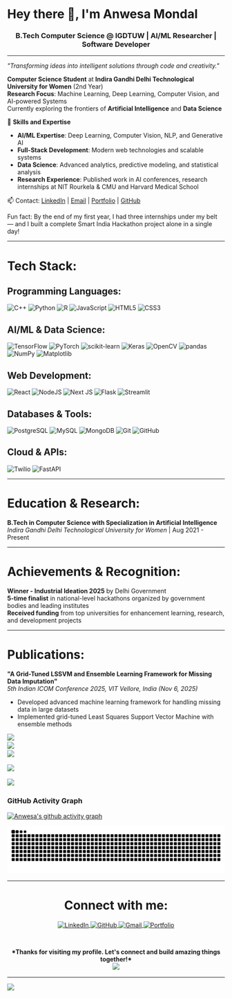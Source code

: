 <h1 align="**What I bring to the table**  
- **AI/ML Expertise**: Deep Learning, Computer Vision, NLP, and Generative AI  
- **Full-Stack Development**: Modern web technologies and scalable systems  
- **Data Science**: Advanced analytics, predictive modeling, and statistical analysis  
- **Research Experience**: Published work in AI conferences, research internships at NIT Rourkela & CMU  
- **Achievements**: Industrial Ideation 2025 winner, 5-time hackathon finalist, government recognition">Hey there 👋, I'm Anwesa Mondal</h1>
<h3 align="center">B.Tech Computer Science @ IGDTUW | AI/ML Researcher | Software Developer</h3>

---

*"Transforming ideas into intelligent solutions through code and creativity."*

**Computer Science Student** at **Indira Gandhi Delhi Technological University for Women** (2nd Year)  
**Research Focus**: Machine Learning, Deep Learning, Computer Vision, and AI-powered Systems  
Currently exploring the frontiers of **Artificial Intelligence** and **Data Science**

💫 **Skills and Expertise**  
- **AI/ML Expertise**: Deep Learning, Computer Vision, NLP, and Generative AI  
- **Full-Stack Development**: Modern web technologies and scalable systems  
- **Data Science**: Advanced analytics, predictive modeling, and statistical analysis  
-  **Research Experience**: Published work in AI conferences, research internships at NIT Rourkela & CMU and Harvard Medical School

📫 Contact: [LinkedIn](https://www.linkedin.com/in/anwesa-mondal-3283362b7/) | [Email](mailto:mondalanwesa0@gmail.com) | [Portfolio](https://portfolio-anwesa.vercel.app/) | [GitHub](https://github.com/anwesa-mondal) 

Fun fact: By the end of my first year, I had three internships under my belt — and I built a complete Smart India Hackathon project alone in a single day!

---

# Tech Stack:

## Programming Languages:
![C++](https://img.shields.io/badge/c++-%2300599C.svg?style=for-the-badge&logo=c%2B%2B&logoColor=white) ![Python](https://img.shields.io/badge/python-3670A0?style=for-the-badge&logo=python&logoColor=ffdd54) ![R](https://img.shields.io/badge/r-%23276DC3.svg?style=for-the-badge&logo=r&logoColor=white) ![JavaScript](https://img.shields.io/badge/javascript-%23323330.svg?style=for-the-badge&logo=javascript&logoColor=%23F7DF1E) ![HTML5](https://img.shields.io/badge/html5-%23E34F26.svg?style=for-the-badge&logo=html5&logoColor=white) ![CSS3](https://img.shields.io/badge/css3-%231572B6.svg?style=for-the-badge&logo=css3&logoColor=white)

## AI/ML & Data Science:
![TensorFlow](https://img.shields.io/badge/TensorFlow-%23FF6F00.svg?style=for-the-badge&logo=TensorFlow&logoColor=white) ![PyTorch](https://img.shields.io/badge/PyTorch-%23EE4C2C.svg?style=for-the-badge&logo=PyTorch&logoColor=white) ![scikit-learn](https://img.shields.io/badge/scikit--learn-%23F7931E.svg?style=for-the-badge&logo=scikit-learn&logoColor=white) ![Keras](https://img.shields.io/badge/Keras-%23D00000.svg?style=for-the-badge&logo=Keras&logoColor=white) ![OpenCV](https://img.shields.io/badge/opencv-%23white.svg?style=for-the-badge&logo=opencv&logoColor=black) ![pandas](https://img.shields.io/badge/pandas-%23150458.svg?style=for-the-badge&logo=pandas&logoColor=white) ![NumPy](https://img.shields.io/badge/numpy-%23013243.svg?style=for-the-badge&logo=numpy&logoColor=white) ![Matplotlib](https://img.shields.io/badge/Matplotlib-%23ffffff.svg?style=for-the-badge&logo=Matplotlib&logoColor=black)

## Web Development:
![React](https://img.shields.io/badge/react-%2320232a.svg?style=for-the-badge&logo=react&logoColor=%2361DAFB) ![NodeJS](https://img.shields.io/badge/node.js-6DA55F?style=for-the-badge&logo=node.js&logoColor=white) ![Next JS](https://img.shields.io/badge/Next-black?style=for-the-badge&logo=next.js&logoColor=white) ![Flask](https://img.shields.io/badge/flask-%23000.svg?style=for-the-badge&logo=flask&logoColor=white) ![Streamlit](https://img.shields.io/badge/Streamlit-%23FE4B4B.svg?style=for-the-badge&logo=streamlit&logoColor=white)

## Databases & Tools:
![PostgreSQL](https://img.shields.io/badge/postgresql-%23316192.svg?style=for-the-badge&logo=postgresql&logoColor=white) ![MySQL](https://img.shields.io/badge/mysql-4479A1.svg?style=for-the-badge&logo=mysql&logoColor=white) ![MongoDB](https://img.shields.io/badge/MongoDB-%234ea94b.svg?style=for-the-badge&logo=mongodb&logoColor=white) ![Git](https://img.shields.io/badge/git-%23F05033.svg?style=for-the-badge&logo=git&logoColor=white) ![GitHub](https://img.shields.io/badge/github-%23121011.svg?style=for-the-badge&logo=github&logoColor=white) 

## Cloud & APIs:
![Twilio](https://img.shields.io/badge/Twilio-F22F46?style=for-the-badge&logo=Twilio&logoColor=white) ![FastAPI](https://img.shields.io/badge/FastAPI-005571?style=for-the-badge&logo=fastapi)

---

# Education & Research:
**B.Tech in Computer Science with Specialization in Artificial Intelligence** 
*Indira Gandhi Delhi Technological University for Women* | Aug 2021 - Present

---

# Achievements & Recognition:

**Winner - Industrial Ideation 2025** by Delhi Government  
**5-time finalist** in national-level hackathons organized by government bodies and leading institutes  
**Received funding** from top universities for enhancement learning, research, and development projects  

---

# Publications:

**"A Grid-Tuned LSSVM and Ensemble Learning Framework for Missing Data Imputation"**  
*5th Indian ICOM Conference 2025, VIT Vellore, India (Nov 6, 2025)*  
- Developed advanced machine learning framework for handling missing data in large datasets
- Implemented grid-tuned Least Squares Support Vector Machine with ensemble methods


![](https://github-readme-stats.vercel.app/api?username=anwesa-mondal&theme=blue-green&hide_border=false&include_all_commits=false&count_private=false)<br/>
![](https://github-readme-streak-stats.herokuapp.com/?user=anwesa-mondal&theme=blue-green&hide_border=false)<br/>
![](https://github-readme-stats.vercel.app/api/top-langs/?username=anwesa-mondal&theme=blue-green&hide_border=false&include_all_commits=false&count_private=false&layout=compact)

![](https://github-profile-trophy.vercel.app/?username=anwesa-mondal&theme=radical&no-frame=false&no-bg=true&margin-w=4)

![](https://quotes-github-readme.vercel.app/api?type=horizontal&theme=radical)

### GitHub Activity Graph
[![Anwesa's github activity graph](https://github-readme-activity-graph.vercel.app/graph?username=anwesa-mondal&theme=react-dark)](https://github.com/anwesa-mondal)



<div align="center">
  <img src="https://raw.githubusercontent.com/anwesa-mondal/anwesa-mondal/output/snake.svg" alt="Snake animation" />
</div>

---

<h1 align="center">Connect with me:</h1>

<p align="center">
<a href="https://www.linkedin.com/in/anwesa-mondal-3283362b7/" target="blank">
  <img align="center" src="https://img.shields.io/badge/LinkedIn-0077B5?style=for-the-badge&logo=linkedin&logoColor=white" alt="LinkedIn" />
</a>
<a href="https://github.com/anwesa-mondal" target="blank">
  <img align="center" src="https://img.shields.io/badge/GitHub-100000?style=for-the-badge&logo=github&logoColor=white" alt="GitHub" />
</a>
<a href="mailto:mondalanwesa0@gmail.com" target="blank">
  <img align="center" src="https://img.shields.io/badge/Gmail-D14836?style=for-the-badge&logo=gmail&logoColor=white" alt="Gmail" />
</a>
<a href="https://portfolio-anwesa.vercel.app/" target="blank">
  <img align="center" src="https://img.shields.io/badge/Portfolio-FF5722?style=for-the-badge&logo=todoist&logoColor=white" alt="Portfolio" />
</a>
</p>

<br>
<p align="center">
  <b>*Thanks for visiting my profile. Let's connect and build amazing things together!*</b> <br/>
  <img src="https://media.giphy.com/media/hvRJCLFzcasrR4ia7z/giphy.gif" width="40"/>
</p>

---
[![](https://visitcount.itsvg.in/api?id=anwesa-mondal&icon=0&color=0)](https://visitcount.itsvg.in)

